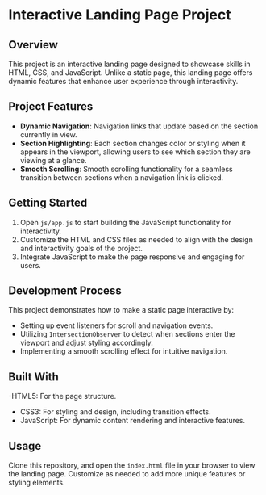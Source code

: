 # Interactive Landing Page Project

## Overview

This project is an interactive landing page designed to showcase skills in HTML, CSS, and JavaScript. Unlike a static page, this landing page offers dynamic features that enhance user experience through interactivity.

## Project Features

- **Dynamic Navigation**: Navigation links that update based on the section currently in view.
- **Section Highlighting**: Each section changes color or styling when it appears in the viewport, allowing users to see which section they are viewing at a glance.
- **Smooth Scrolling**: Smooth scrolling functionality for a seamless transition between sections when a navigation link is clicked.

## Getting Started

1. Open `js/app.js` to start building the JavaScript functionality for interactivity.
2. Customize the HTML and CSS files as needed to align with the design and interactivity goals of the project.
3. Integrate JavaScript to make the page responsive and engaging for users.

## Development Process

This project demonstrates how to make a static page interactive by:
- Setting up event listeners for scroll and navigation events.
- Utilizing `IntersectionObserver` to detect when sections enter the viewport and adjust styling accordingly.
- Implementing a smooth scrolling effect for intuitive navigation.

## Built With

-HTML5: For the page structure.
- CSS3: For styling and design, including transition effects.
- JavaScript: For dynamic content rendering and interactive features.

## Usage

Clone this repository, and open the `index.html` file in your browser to view the landing page. Customize as needed to add more unique features or styling elements.

